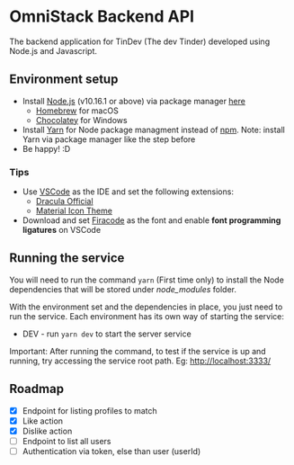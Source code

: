 # OmniStack Backend API

The backend application for TinDev (The dev Tinder) developed using Node.js and Javascript.

## Environment setup

* Install [Node.js](https://nodejs.org/en/download/package-manager/) (v10.16.1 or above) via package manager [here](https://nodejs.org/en/download/package-manager/)
    - [Homebrew](https://brew.sh/index_pt-br) for macOS
    - [Chocolatey](https://chocolatey.org/) for Windows
* Install [Yarn](https://classic.yarnpkg.com/en/) for Node package managment instead of [npm](https://www.npmjs.com/). Note: install Yarn via package manager like the step before
* Be happy! :D

### Tips

- Use [VSCode](https://code.visualstudio.com/) as the IDE and set the following extensions:
    - [Dracula Official](https://draculatheme.com/visual-studio-code)
    - [Material Icon Theme](https://github.com/PKief/vscode-material-icon-theme)
- Download and set [Firacode](https://github.com/tonsky/FiraCode) as the font and enable **font programming ligatures** on VSCode

## Running the service

You will need to run the command `yarn` (First time only) to install the Node dependencies that will be stored under _node_modules_ folder.

With the environment set and the dependencies in place, you just need to run the service. Each environment has its own way of starting the service:

* DEV - run `yarn dev` to start the server service

Important: After running the command, to test if the service is up and running, try accessing the service root path. Eg: [http://localhost:3333/](http://localhost:3333/)

## Roadmap

- [x] Endpoint for listing profiles to match
- [x] Like action
- [x] Dislike action
- [ ] Endpoint to list all users
- [ ] Authentication via token, else than user (userId)